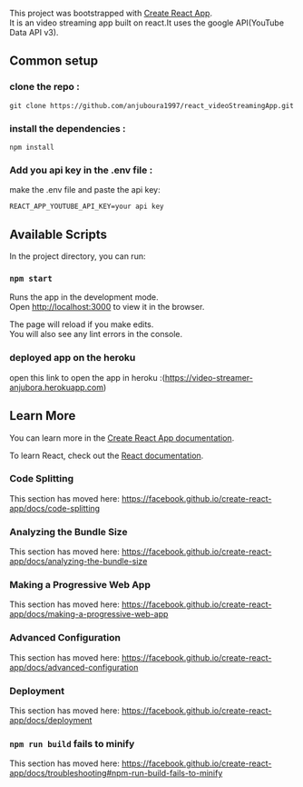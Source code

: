 This project was bootstrapped with [Create React App](https://github.com/facebook/create-react-app).<br/>
It is an video streaming app built on react.It uses the google API(YouTube Data API v3).

## Common setup

###  clone the repo  :

`git clone https://github.com/anjuboura1997/react_videoStreamingApp.git`
### install the dependencies :

`npm install`

### Add you api key in the .env file :
 
 make the .env file and paste the api key:

`REACT_APP_YOUTUBE_API_KEY=your api key`



## Available Scripts

In the project directory, you can run:

### `npm start`

Runs the app in the development mode.<br>
Open [http://localhost:3000](http://localhost:3000) to view it in the browser.

The page will reload if you make edits.<br>
You will also see any lint errors in the console.

### deployed app on the heroku

open this link to open the app in heroku :(https://video-streamer-anjubora.herokuapp.com) 






## Learn More

You can learn more in the [Create React App documentation](https://facebook.github.io/create-react-app/docs/getting-started).

To learn React, check out the [React documentation](https://reactjs.org/).

### Code Splitting

This section has moved here: https://facebook.github.io/create-react-app/docs/code-splitting

### Analyzing the Bundle Size

This section has moved here: https://facebook.github.io/create-react-app/docs/analyzing-the-bundle-size

### Making a Progressive Web App

This section has moved here: https://facebook.github.io/create-react-app/docs/making-a-progressive-web-app

### Advanced Configuration

This section has moved here: https://facebook.github.io/create-react-app/docs/advanced-configuration

### Deployment

This section has moved here: https://facebook.github.io/create-react-app/docs/deployment

### `npm run build` fails to minify

This section has moved here: https://facebook.github.io/create-react-app/docs/troubleshooting#npm-run-build-fails-to-minify
